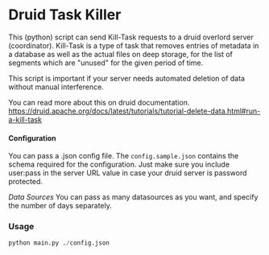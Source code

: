 # Druid Task Killer
This (python) script can send Kill-Task requests to a druid overlord server (coordinator).
Kill-Task is a type of task that removes entries of metadata in a database as well
as the actual files on deep storage, for the list of segments which are "unused" for the given
period of time. 

This script is important if your server needs automated deletion of data without 
manual interference.

You can read more about this on druid documentation.
https://druid.apache.org/docs/latest/tutorials/tutorial-delete-data.html#run-a-kill-task

#### Configuration
You can pass a .json config file. The `config.sample.json` contains the schema required
for the configuration. Just make sure you include user:pass in the server URL value in case
your druid server is password protected.

*Data Sources* You can pass as many datasources as you want, and specify the number of days separately.

### Usage
```python
python main.py ./config.json
```

